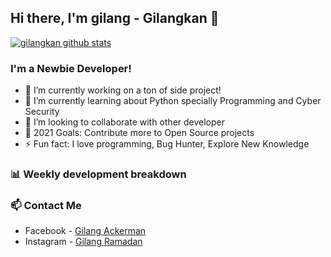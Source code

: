 ## Hi there, I'm gilang - Gilangkan 👋

[![gilangkan github stats](https://github-readme-stats.vercel.app/api?username=gilangkan)](https://github.com/gilangkan/gilangkan)

### I'm a Newbie Developer!
- 🔭 I’m currently working on a ton of side project!
- 🌱 I’m currently learning about Python specially Programming and Cyber Security
- 👯 I’m looking to collaborate with other developer
- 🥅 2021 Goals: Contribute more to Open Source projects
- ⚡ Fun fact: I love programming, Bug Hunter, Explore New Knowledge

### 📊 Weekly development breakdown

<!--START_SECTION:waka-->
<!--END_SECTION:waka-->

### 📫 Contact Me
- Facebook - [Gilang Ackerman](https://www.facebook.com/iputra.py)
- Instagram - [Gilang Ramadan](https://instagram.com/gilangrmdns_24)
